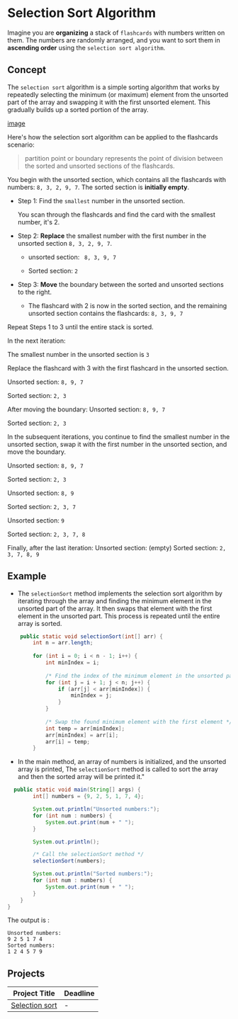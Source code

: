 
# Selection Sort Algorithm

Imagine you are **organizing** a stack of `flashcards` with numbers written on them. The numbers are randomly arranged, and you want to sort them in **ascending order** using the `selection sort algorithm`.

## Concept

The `selection sort` algorithm is a simple sorting algorithm that works by repeatedly selecting the minimum (or maximum) element from the unsorted part of the array and swapping it with the first unsorted element. This gradually builds up a sorted portion of the array.

[image]()

Here's how the selection sort algorithm can be applied to the flashcards scenario:
> partition point or boundary represents the point of division between the sorted and unsorted sections of the flashcards.

You begin with the unsorted section, which contains all the flashcards with numbers: `8, 3, 2, 9, 7`. The sorted section is **initially empty**.

* Step 1: Find the `smallest` number in the unsorted section.

  You scan through the flashcards and find the card with the smallest number, it's 2.

* Step 2: **Replace** the smallest number with the first number in the unsorted section `8, 3, 2, 9, 7`.

   * unsorted section: ` 8, 3, 9, 7`

   * Sorted section: `2`

* Step 3: **Move** the boundary between the sorted and unsorted sections to the right.

   * The flashcard with 2 is now in the sorted section, and the remaining unsorted section contains the flashcards: `8, 3, 9, 7`

Repeat Steps 1 to 3 until the entire stack is sorted.

In the next iteration:

The smallest number in the unsorted section is `3`

Replace the flashcard with 3 with the first flashcard in the unsorted section.

Unsorted section: `8, 9, 7`

Sorted section: `2, 3`

After moving the boundary:
Unsorted section: `8, 9, 7`

Sorted section: `2, 3`

In the subsequent iterations, you continue to find the smallest number in the unsorted section, swap it with the first number in the unsorted section, and move the boundary.

Unsorted section: `8, 9, 7`

Sorted section: `2, 3`

Unsorted section: `8, 9`

Sorted section: `2, 3, 7`

Unsorted section: `9`

Sorted section: `2, 3, 7, 8`

Finally, after the last iteration:
Unsorted section: (empty)
Sorted section: `2, 3, 7, 8, 9`



## Example

* The `selectionSort` method implements the selection sort algorithm by iterating through the array and finding the minimum element in the unsorted part of the array. It then swaps that element with the first element in the unsorted part. This process is repeated until the entire array is sorted.

```java  
    public static void selectionSort(int[] arr) {
        int n = arr.length;
        
        for (int i = 0; i < n - 1; i++) {
            int minIndex = i;
            
            /* Find the index of the minimum element in the unsorted part of the array */
            for (int j = i + 1; j < n; j++) {
                if (arr[j] < arr[minIndex]) {
                    minIndex = j;
                }
            }
            
            /* Swap the found minimum element with the first element */
            int temp = arr[minIndex];
            arr[minIndex] = arr[i];
            arr[i] = temp;
        }
```
* In the main method, an array of numbers is initialized, and the unsorted array is printed, The `selectionSort` method is called to sort the array and then the sorted array will be printed it."

```java
  public static void main(String[] args) {
        int[] numbers = {9, 2, 5, 1, 7, 4};

        System.out.println("Unsorted numbers:");
        for (int num : numbers) {
            System.out.print(num + " ");
        }

        System.out.println();

        /* Call the selectionSort method */
        selectionSort(numbers);

        System.out.println("Sorted numbers:");
        for (int num : numbers) {
            System.out.print(num + " ");
        }
    }
}
```
The output is :
```
Unsorted numbers:
9 2 5 1 7 4
Sorted numbers:
1 2 4 5 7 9
```
## Projects
| Project Title | Deadline |
|:-----------:|:-------------|
| [Selection sort](https://github.com/SAFCSP-Team/selection-sort/blob/main/README.md) | - | 



